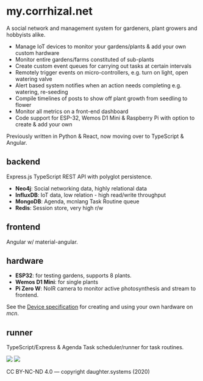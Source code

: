 # my.corrhizal.net

A social network and management system for gardeners, plant growers and hobbyists alike.

* Manage IoT devices to monitor your gardens/plants & add your own custom hardware
* Monitor entire gardens/farms constituted of sub-plants
* Create custom event queues for carrying out tasks at certain intervals
* Remotely trigger events on micro-controllers, e.g. turn on light, open watering valve
* Alert based system notifies when an action needs completing e.g. watering, re-seeding
* Compile timelines of posts to show off plant growth from seedling to flower
* Monitor all metrics on a front-end dashboard
* Code support for ESP-32, Wemos D1 Mini & Raspberry Pi with option to create & add your own

Previously written in Python & React, now moving over to TypeScript & Angular.

## backend

Express.js TypeScript REST API with polyglot persistence.

* __Neo4j__: Social networking data, highly relational data
* __InfluxDB__: IoT data, low relation - high read/write throughput
* __MongoDB__: Agenda, mcnlang Task Routine queue
* __Redis__: Session store, very high r/w

## frontend

Angular w/ material-angular.

## hardware

* __ESP32__: for testing gardens, supports 8 plants. 
* __Wemos D1 Mini__: for single plants
* __Pi Zero W__: NoIR camera to monitor active photosynthesis and stream to frontend.

See the [Device specification](https://gitlab.com/cxss/mcn/-/blob/master/backend/lib/common/types/devices/device-api-spec.md) for creating and using your own hardware on _mcn_.

## runner

TypeScript/Express & Agenda Task scheduler/runner for task routines.

![](https://ftp.cass.si/9952g6rSa.png)
![](https://ftp.cass.si/05k95y00d.png)

CC BY-NC-ND 4.0 — copyright daughter.systems (2020)

